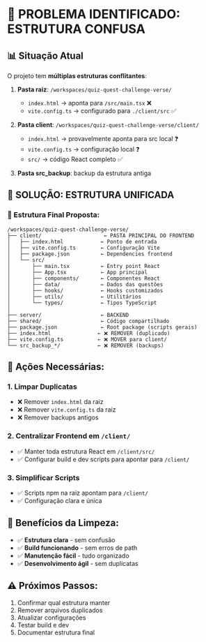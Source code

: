 # 🚨 PROBLEMA IDENTIFICADO: ESTRUTURA CONFUSA

## 📊 Situação Atual
O projeto tem **múltiplas estruturas conflitantes**:

1. **Pasta raiz**: `/workspaces/quiz-quest-challenge-verse/`
   - `index.html` → aponta para `/src/main.tsx` ❌
   - `vite.config.ts` → configurado para `./client/src` ✅

2. **Pasta client**: `/workspaces/quiz-quest-challenge-verse/client/`
   - `index.html` → provavelmente aponta para src local ❓
   - `vite.config.ts` → configuração local ❓
   - `src/` → código React completo ✅

3. **Pasta src_backup**: backup da estrutura antiga

## 🎯 SOLUÇÃO: ESTRUTURA UNIFICADA

### 📂 Estrutura Final Proposta:
```
/workspaces/quiz-quest-challenge-verse/
├── client/                    ← PASTA PRINCIPAL DO FRONTEND
│   ├── index.html            ← Ponto de entrada
│   ├── vite.config.ts        ← Configuração Vite
│   ├── package.json          ← Dependencies frontend
│   └── src/
│       ├── main.tsx          ← Entry point React
│       ├── App.tsx           ← App principal
│       ├── components/       ← Componentes React
│       ├── data/             ← Dados das questões
│       ├── hooks/            ← Hooks customizados
│       ├── utils/            ← Utilitários
│       └── types/            ← Tipos TypeScript
│
├── server/                   ← BACKEND
├── shared/                   ← Código compartilhado
├── package.json              ← Root package (scripts gerais)
├── index.html               ← ❌ REMOVER (duplicado)
├── vite.config.ts           ← ❌ MOVER para client/
└── src_backup_*/            ← ❌ REMOVER (backups)
```

## 🔧 Ações Necessárias:

### 1. **Limpar Duplicatas**
- ❌ Remover `index.html` da raiz
- ❌ Remover `vite.config.ts` da raiz  
- ❌ Remover backups antigos

### 2. **Centralizar Frontend em `/client/`**
- ✅ Manter toda estrutura React em `/client/src/`
- ✅ Configurar build e dev scripts para apontar para `/client/`

### 3. **Simplificar Scripts**
- ✅ Scripts npm na raiz apontam para `/client/`
- ✅ Configuração clara e única

## 🚀 Benefícios da Limpeza:
- ✅ **Estrutura clara** - sem confusão
- ✅ **Build funcionando** - sem erros de path
- ✅ **Manutenção fácil** - tudo organizado
- ✅ **Desenvolvimento ágil** - sem duplicatas

## ⚠️ Próximos Passos:
1. Confirmar qual estrutura manter
2. Remover arquivos duplicados
3. Atualizar configurações
4. Testar build e dev
5. Documentar estrutura final
